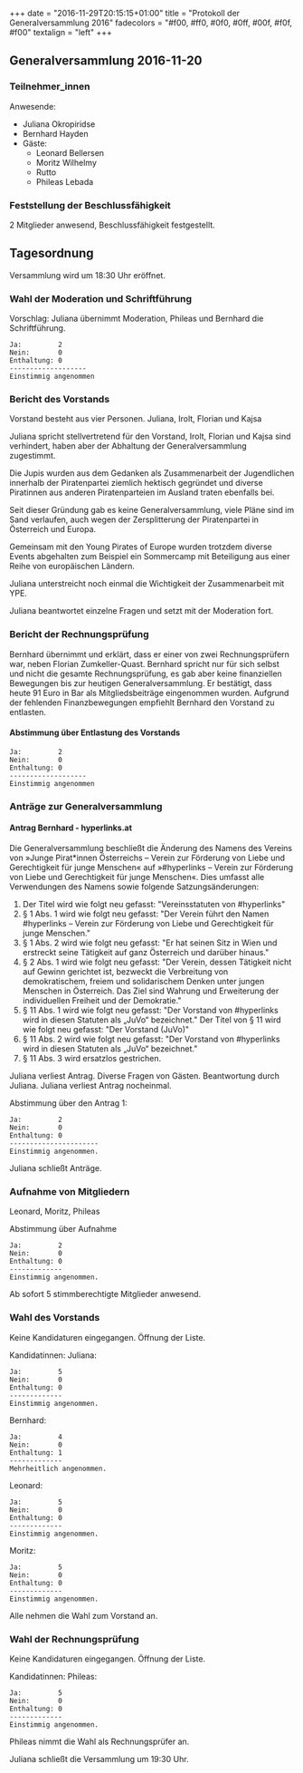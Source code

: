 +++
date = "2016-11-29T20:15:15+01:00"
title = "Protokoll der Generalversammlung 2016"
fadecolors = "#f00, #ff0, #0f0, #0ff, #00f, #f0f, #f00"
textalign = "left"
+++

## Generalversammlung 2016-11-20

### Teilnehmer_innen

Anwesende:

* Juliana Okropiridse
* Bernhard Hayden
* Gäste:
  * Leonard Bellersen
  * Moritz Wilhelmy
  * Rutto
  * Phileas Lebada


### Feststellung der Beschlussfähigkeit
2 Mitglieder anwesend, Beschlussfähigkeit festgestellt.


## Tagesordnung

Versammlung wird um 18:30 Uhr eröffnet.

### Wahl der Moderation und Schriftführung

Vorschlag: Juliana übernimmt Moderation, Phileas und Bernhard die Schriftführung.

    Ja:         2
    Nein:       0
    Enthaltung: 0
    -------------------
    Einstimmig angenommen


### Bericht des Vorstands

Vorstand besteht aus vier Personen. Juliana, Irolt, Florian und Kajsa

Juliana spricht stellvertretend für den Vorstand, Irolt, Florian und Kajsa sind verhindert, haben aber der Abhaltung der Generalversammlung zugestimmt.

Die Jupis wurden aus dem Gedanken als Zusammenarbeit der Jugendlichen innerhalb der Piratenpartei ziemlich hektisch gegründet und diverse Piratinnen aus anderen Piratenparteien im Ausland traten ebenfalls bei.

Seit dieser Gründung gab es keine Generalversammlung, viele Pläne sind im Sand verlaufen, auch wegen der Zersplitterung der Piratenpartei in Österreich und Europa.

Gemeinsam mit den Young Pirates of Europe wurden trotzdem diverse Events abgehalten zum Beispiel ein Sommercamp mit Beteiligung aus einer Reihe von europäischen Ländern.

Juliana unterstreicht noch einmal die Wichtigkeit der Zusammenarbeit mit YPE.

Juliana beantwortet einzelne Fragen und setzt mit der Moderation fort.

### Bericht der Rechnungsprüfung

Bernhard übernimmt und erklärt, dass er einer von zwei Rechnungsprüfern war, neben Florian Zumkeller-Quast. Bernhard spricht nur für sich selbst und nicht die gesamte Rechnungsprüfung, es gab aber keine finanziellen Bewegungen bis zur heutigen Generalversammlung. Er bestätigt, dass heute 91 Euro in Bar als Mitgliedsbeiträge eingenommen wurden. Aufgrund der fehlenden Finanzbewegungen empfiehlt Bernhard den Vorstand zu entlasten.


#### Abstimmung über Entlastung des Vorstands

    Ja:         2
    Nein:       0
    Enthaltung: 0
    -------------------
    Einstimmig angenommen


### Anträge zur Generalversammlung

#### Antrag Bernhard - hyperlinks.at

Die Generalversammlung beschließt die Änderung des Namens des Vereins
von »Junge Pirat*innen Österreichs – Verein zur Förderung von Liebe und
Gerechtigkeit für junge Menschen« auf »\#hyperlinks – Verein zur
Förderung von Liebe und Gerechtigkeit für junge Menschen«. Dies umfasst
alle Verwendungen des Namens sowie folgende Satzungsänderungen:

1. Der Titel wird wie folgt neu gefasst: "Vereinsstatuten von \#hyperlinks"
1. § 1 Abs. 1 wird wie folgt neu gefasst: "Der Verein führt den Namen
\#hyperlinks – Verein zur Förderung von Liebe und Gerechtigkeit für junge
Menschen."
2. § 1 Abs. 2 wird wie folgt neu gefasst: "Er hat seinen Sitz in Wien und
erstreckt seine Tätigkeit auf ganz Österreich und darüber hinaus."
3. § 2 Abs. 1 wird wie folgt neu gefasst: "Der Verein, dessen Tätigkeit
nicht auf Gewinn gerichtet ist, bezweckt die Verbreitung von
demokratischem, freiem und solidarischem Denken unter jungen Menschen in
Österreich. Das Ziel sind Wahrung und Erweiterung der individuellen
Freiheit und der Demokratie."
4. § 11 Abs. 1 wird wie folgt neu gefasst: "Der Vorstand von \#hyperlinks
wird in diesen Statuten als „JuVo“ bezeichnet."
Der Titel von § 11 wird wie folgt neu gefasst: "Der Vorstand (JuVo)"
5. § 11 Abs. 2 wird wie folgt neu gefasst: "Der Vorstand von \#hyperlinks
wird in diesen Statuten als „JuVo“ bezeichnet."
6. § 11 Abs. 3 wird ersatzlos gestrichen.

Juliana verliest Antrag.
Diverse Fragen von Gästen. Beantwortung durch Juliana.
Juliana verliest Antrag nocheinmal.

Abstimmung über den Antrag 1:

    Ja:         2
    Nein:       0
    Enthaltung: 0
    ----------------------
    Einstimmig angenommen.

Juliana schließt Anträge.


### Aufnahme von Mitgliedern
Leonard, Moritz, Phileas

Abstimmung über Aufnahme

    Ja:         2
    Nein:       0
    Enthaltung: 0
    -------------
    Einstimmig angenommen.

Ab sofort 5 stimmberechtigte Mitglieder anwesend.


### Wahl des Vorstands
Keine Kandidaturen eingegangen. Öffnung der Liste.

Kandidatinnen:
Juliana:

    Ja:         5
    Nein:       0
    Enthaltung: 0
    -------------
    Einstimmig angenommen.


Bernhard:

    Ja:         4
    Nein:       0
    Enthaltung: 1
    -------------
    Mehrheitlich angenommen.


Leonard:

    Ja:         5
    Nein:       0
    Enthaltung: 0
    -------------
    Einstimmig angenommen.


Moritz:

    Ja:         5
    Nein:       0
    Enthaltung: 0
    -------------
    Einstimmig angenommen.


Alle nehmen die Wahl zum Vorstand an.


### Wahl der Rechnungsprüfung
Keine Kandidaturen eingegangen. Öffnung der Liste.

Kandidatinnen:
Phileas:

    Ja:         5
    Nein:       0
    Enthaltung: 0
    -------------
    Einstimmig angenommen.


Phileas nimmt die Wahl als Rechnungsprüfer an.

Juliana schließt die Versammlung um 19:30 Uhr.
